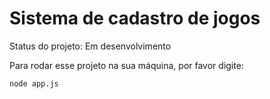 # Sistema de cadastro de jogos 
Status do projeto: Em desenvolvimento


Para rodar esse projeto na sua máquina, por favor digite:

```
node app.js
```

